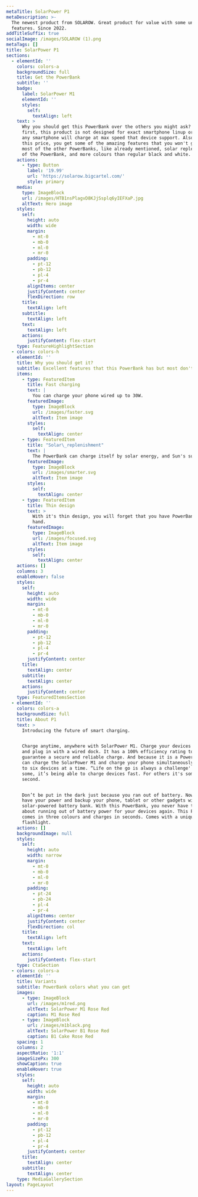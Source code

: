 ```yaml
---
metaTitle: SolarPower P1
metaDescription: >-
  The newest product from SOLAROW. Great product for value with some unusual
  features. Since 2022.
addTitleSuffix: true
socialImage: /images/SOLAROW (1).png
metaTags: []
title: SolarPower P1
sections:
  - elementId: ''
    colors: colors-a
    backgroundSize: full
    title: Get the PowerBank
    subtitle: ''
    badge:
      label: SolarPower M1
      elementId: ''
      styles:
        self:
          textAlign: left
    text: >
      Why you should get this PowerBank over the others you might ask? Well, for
      first, this product is not designed for exact smartphone linup or brand,
      any smartphone will charge at max speed that device support. Also, for
      this price, you get some of the amazing features that you won't get with
      most of the other PowerBanks, like already mentioned, solar replenishment
      of the PowerBank, and more colours than regular black and white.
    actions:
      - type: Button
        label: '19.99'
        url: 'https://solarow.bigcartel.com/'
        style: primary
    media:
      type: ImageBlock
      url: /images/HTB1nsPlagvD8KJjSsplq6yIEFXaP.jpg
      altText: Hero image
    styles:
      self:
        height: auto
        width: wide
        margin:
          - mt-0
          - mb-0
          - ml-0
          - mr-0
        padding:
          - pt-12
          - pb-12
          - pl-4
          - pr-4
        alignItems: center
        justifyContent: center
        flexDirection: row
      title:
        textAlign: left
      subtitle:
        textAlign: left
      text:
        textAlign: left
      actions:
        justifyContent: flex-start
    type: FeatureHighlightSection
  - colors: colors-h
    elementId: ''
    title: Why you should get it?
    subtitle: Excellent features that this PowerBank has but most don't.
    items:
      - type: FeaturedItem
        title: Fast charging
        text: |
          You can charge your phone wired up to 30W.
        featuredImage:
          type: ImageBlock
          url: /images/faster.svg
          altText: Item image
        styles:
          self:
            textAlign: center
      - type: FeaturedItem
        title: "Solar\_replenishment"
        text: |
          The PowerBank can charge itself by solar energy, and Sun's sunshine.
        featuredImage:
          type: ImageBlock
          url: /images/smarter.svg
          altText: Item image
        styles:
          self:
            textAlign: center
      - type: FeaturedItem
        title: Thin design
        text: >
          With it's thin design, you will forget that you have PowerBank in your
          hand.
        featuredImage:
          type: ImageBlock
          url: /images/focused.svg
          altText: Item image
        styles:
          self:
            textAlign: center
    actions: []
    columns: 3
    enableHover: false
    styles:
      self:
        height: auto
        width: wide
        margin:
          - mt-0
          - mb-0
          - ml-0
          - mr-0
        padding:
          - pt-12
          - pb-12
          - pl-4
          - pr-4
        justifyContent: center
      title:
        textAlign: center
      subtitle:
        textAlign: center
      actions:
        justifyContent: center
    type: FeaturedItemsSection
  - elementId: ''
    colors: colors-a
    backgroundSize: full
    title: About P1
    text: >
      Introducing the future of smart charging.


      Charge anytime, anywhere with SolarPower M1. Charge your devices secure
      and plug in with a wired dock. It has a 100% efficiency rating to
      guarantee a secure and reliable charge. And because it is a PowerBank, you
      can charge the SolarPower M1 and charge your phone simultaneously for up
      to six devices at a time. “Life on the go is always a challenge''. For
      some, it’s being able to charge devices fast. For others it's something
      second.


      Don’t be put in the dark just because you ran out of battery. Now you can
      have your power and backup your phone, tablet or other gadgets with this
      solar-powered battery bank. With this PowerBank, you never have to worry
      about running out of battery power for your devices again. This PowerBank
      comes in three colours and charges in seconds. Comes with a unique LED
      flashlight.
    actions: []
    backgroundImage: null
    styles:
      self:
        height: auto
        width: narrow
        margin:
          - mt-0
          - mb-0
          - ml-0
          - mr-0
        padding:
          - pt-24
          - pb-24
          - pl-4
          - pr-4
        alignItems: center
        justifyContent: center
        flexDirection: col
      title:
        textAlign: left
      text:
        textAlign: left
      actions:
        justifyContent: flex-start
    type: CtaSection
  - colors: colors-a
    elementId: ''
    title: Variants
    subtitle: PowerBank colors what you can get
    images:
      - type: ImageBlock
        url: /images/m1red.png
        altText: SolarPower M1 Rose Red
        caption: M1 Rose Red
      - type: ImageBlock
        url: /images/m1black.png
        altText: SolarPower B1 Rose Red
        caption: B1 Cake Rose Red
    spacing: 1
    columns: 2
    aspectRatio: '1:1'
    imageSizePx: 300
    showCaption: true
    enableHover: true
    styles:
      self:
        height: auto
        width: wide
        margin:
          - mt-0
          - mb-0
          - ml-0
          - mr-0
        padding:
          - pt-12
          - pb-12
          - pl-4
          - pr-4
        justifyContent: center
      title:
        textAlign: center
      subtitle:
        textAlign: center
    type: MediaGallerySection
layout: PageLayout
---
```

